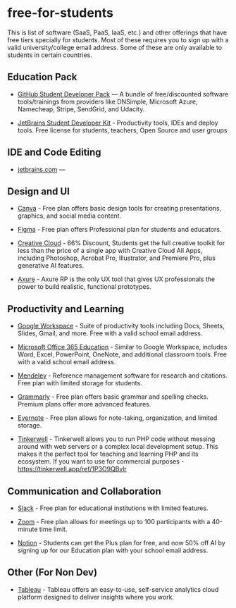 # free-for-students

This is list of software (SaaS, PaaS, IaaS, etc.) and other offerings that have free tiers specially for students. Most of these requires you to sign up with a valid university/college email address. Some of these are only available to students in certain countries.

## Education Pack

- [GitHub Student Developer Pack](https://education.github.com/pack) — A bundle of free/discounted software tools/trainings from providers like DNSimple, Microsoft Azure, Namecheap, Stripe, SendGrid, and Udacity.

- [JetBrains Student Developer Kit](https://www.jetbrains.com/community/education/#students) - Productivity tools, IDEs and deploy tools. Free license for students, teachers, Open Source and user groups

## IDE and Code Editing

- [jetbrains.com](https://www.jetbrains.com/community/education/#students) —

## Design and UI

- [Canva](https://www.canva.com/) - Free plan offers basic design tools for creating presentations, graphics, and social media content.

- [Figma](https://www.figma.com/education/) - Free plan offers Professional plan for students and educators.

- [Creative Cloud](https://www.adobe.com/creativecloud/buy/students.html) - 66% Discount, Students get the full creative toolkit for less than the price of a single app with Creative Cloud All Apps, including Photoshop, Acrobat Pro, Illustrator, and Premiere Pro, plus generative AI features.

- [Axure](https://www.axure.com/edu) - Axure RP is the only UX tool that gives UX professionals the power to build realistic, functional prototypes.

## Productivity and Learning

- [Google Workspace](https://edu.google.com/workspace-for-education/editions/overview/) - Suite of productivity tools including Docs, Sheets, Slides, Gmail, and more. Free with a valid school email address.

- [Microsoft Office 365 Education](https://www.microsoft.com/en-us/education/products/office) - Similar to Google Workspace, includes Word, Excel, PowerPoint, OneNote, and additional classroom tools. Free with a valid school email address.

- [Mendeley](https://www.mendeley.com/) - Reference management software for research and citations. Free plan with limited storage for students.

- [Grammarly](https://www.grammarly.com/) - Free plan offers basic grammar and spelling checks. Premium plans offer more advanced features.

- [Evernote](https://evernote.com/) - Free plan allows for note-taking, organization, and limited storage.

- [Tinkerwell](https://tinkerwell.app/education) - Tinkerwell allows you to run PHP code without messing around with web servers or a complex local development setup. This makes it the perfect tool for teaching and learning PHP and its ecosystem. If you want to use for commercial purposes - https://tinkerwell.app/ref/1P3O9QBvlr

## Communication and Collaboration

- [Slack](https://slack.com/) - Free plan for educational institutions with limited features.

- [Zoom](https://zoom.us/) - Free plan allows for meetings up to 100 participants with a 40-minute time limit.

- [Notion](https://www.notion.so/product/notion-for-education) - Students can get the Plus plan for free, and now 50% off AI by signing up for our Education plan with your school email address.

## Other (For Non Dev)

- [Tableau](https://www.tableau.com/academic/students) - Tableau offers an easy-to-use, self-service analytics cloud platform designed to deliver insights where you work.
